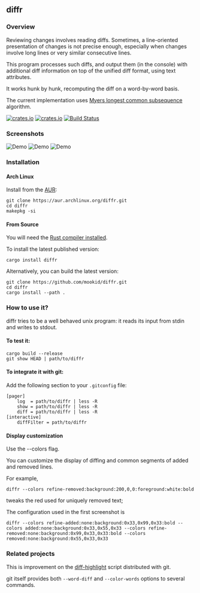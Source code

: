 ## diffr

### Overview

Reviewing changes involves reading diffs.  Sometimes, a line-oriented
presentation of changes is not precise enough, especially when changes
involve long lines or very similar consecutive lines.

This program processes such diffs, and output them (in the console)
with additional diff information on top of the unified diff format,
using text attributes.

It works hunk by hunk, recomputing the diff on a word-by-word basis.

The current implementation uses 
[Myers longest common subsequence](http://www.xmailserver.org/diff2.pdf) 
algorithm.

[![crates.io](https://img.shields.io/crates/v/diffr.svg)](https://crates.io/crates/diffr)
[![crates.io](https://img.shields.io/crates/d/diffr.svg)](https://crates.io/crates/diffr)
[![Build Status](https://dev.azure.com/nathanmoreau/diffr/_apis/build/status/mookid.diffr?branchName=master)](https://dev.azure.com/nathanmoreau/diffr/_build/latest?definitionId=4&branchName=master)

### Screenshots

![Demo](screenshots/example_simple_mac.png)
![Demo](screenshots/example_nonconsecutive.png)
![Demo](screenshots/example_cross_lines_common_tokens.png)

### Installation

#### Arch Linux

Install from the [AUR](https://aur.archlinux.org/packages/diffr/):

```
git clone https://aur.archlinux.org/diffr.git
cd diffr
makepkg -si
```

#### From Source

You will need the [Rust compiler installed](https://www.rust-lang.org/tools/install).

To install the latest published version:

```
cargo install diffr
```

Alternatively, you can build the latest version:

```
git clone https://github.com/mookid/diffr.git
cd diffr
cargo install --path .
```

### How to use it?

diffr tries to be a well behaved unix program: it reads its input from stdin
and writes to stdout.

#### To test it:
```
cargo build --release
git show HEAD | path/to/diffr
```

#### To integrate it with git:

Add the following section to your `.gitconfig` file:

```
[pager]
    log  = path/to/diffr | less -R
    show = path/to/diffr | less -R
    diff = path/to/diffr | less -R
[interactive]
    diffFilter = path/to/diffr
```

#### Display customization
Use the --colors flag.

You can customize the display of diffing and common segments of added
and removed lines.

For example,

```
diffr --colors refine-removed:background:200,0,0:foreground:white:bold
```
tweaks the red used for uniquely removed text;

The configuration used in the first screenshot is
```
diffr --colors refine-added:none:background:0x33,0x99,0x33:bold --colors added:none:background:0x33,0x55,0x33 --colors refine-removed:none:background:0x99,0x33,0x33:bold --colors removed:none:background:0x55,0x33,0x33
```

### Related projects

This is improvement on the
[diff-highlight](https://github.com/git/git/tree/master/contrib/diff-highlight)
script distributed with git.

git itself provides both `--word-diff` and `--color-words` options to
several commands.
